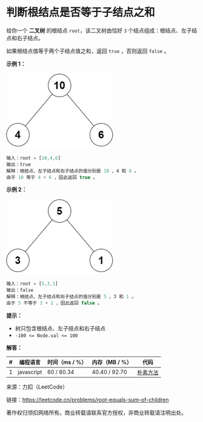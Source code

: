 # 判断根结点是否等于子结点之和

给你一个 **二叉树** 的根结点 `root`，该二叉树由恰好 `3` 个结点组成：根结点、左子结点和右子结点。

如果根结点值等于两个子结点值之和，返回 `true` ，否则返回 `false` 。

**示例 1：**

![示例1](./eg1.png)

``` javascript
输入：root = [10,4,6]
输出：true
解释：根结点、左子结点和右子结点的值分别是 10 、4 和 6 。
由于 10 等于 4 + 6 ，因此返回 true 。
```

**示例 2：**

![示例2](./eg2.png)

``` javascript
输入：root = [5,3,1]
输出：false
解释：根结点、左子结点和右子结点的值分别是 5 、3 和 1 。
由于 5 不等于 3 + 1 ，因此返回 false 。
```

**提示：**

- 树只包含根结点、左子结点和右子结点
- `-100 <= Node.val <= 100`

**解答：**

**#**|**编程语言**|**时间（ms / %）**|**内存（MB / %）**|**代码**
--|--|--|--|--
1|javascript|60 / 80.34|40.40 / 92.70|[朴素方法](./javascript/ac_v1.js)

来源：力扣（LeetCode）

链接：https://leetcode.cn/problems/root-equals-sum-of-children

著作权归领扣网络所有。商业转载请联系官方授权，非商业转载请注明出处。
